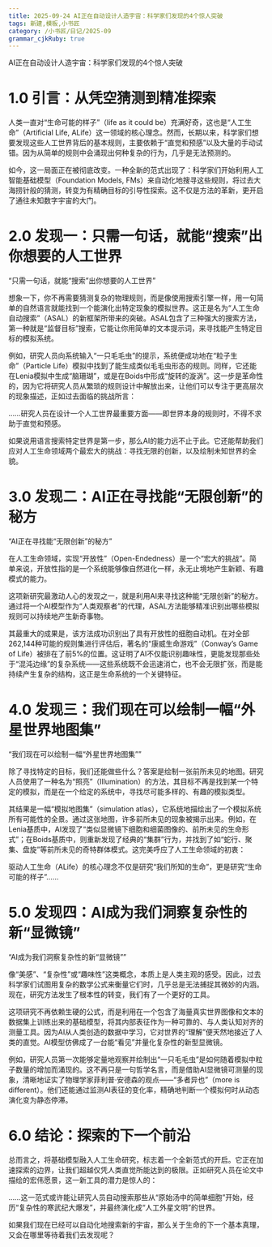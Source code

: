 ```yaml
---
title: 2025-09-24 AI正在自动设计人造宇宙：科学家们发现的4个惊人突破
tags: 新建,模板,小书匠
category: /小书匠/日记/2025-09
grammar_cjkRuby: true
---
```



AI正在自动设计人造宇宙：科学家们发现的4个惊人突破

# 1.0 引言：从凭空猜测到精准探索

人类一直对“生命可能的样子”（life as it could be）充满好奇，这也是“人工生命”（Artificial Life, ALife）这一领域的核心理念。然而，长期以来，科学家们想要发现这些人工世界背后的基本规则，主要依赖于“直觉和预感”以及大量的手动试错。因为从简单的规则中会涌现出何种复杂的行为，几乎是无法预测的。

如今，这一局面正在被彻底改变。一种全新的范式出现了：科学家们开始利用人工智能基础模型（Foundation Models, FMs）来自动化地搜寻这些规则，将过去大海捞针般的猜测，转变为有精确目标的引导性探索。这不仅是方法的革新，更开启了通往未知数字宇宙的大门。

# 2.0 发现一：只需一句话，就能“搜索”出你想要的人工世界

“只需一句话，就能“搜索”出你想要的人工世界”

想象一下，你不再需要猜测复杂的物理规则，而是像使用搜索引擎一样，用一句简单的自然语言就能找到一个能演化出特定现象的模拟世界。这正是名为“人工生命自动搜索”（ASAL）的新框架所带来的突破。ASAL包含了三种强大的搜索方法，第一种就是“监督目标”搜索，它能让你用简单的文本提示词，来寻找能产生特定目标的模拟系统。

例如，研究人员向系统输入“一只毛毛虫”的提示，系统便成功地在“粒子生命”（Particle Life）模拟中找到了能生成类似毛毛虫形态的规则。同样，它还能在Lenia模拟中生成“脑珊瑚”，或是在Boids中形成“旋转的漩涡”。这一步是革命性的，因为它将研究人员从繁琐的规则设计中解放出来，让他们可以专注于更高层次的现象描述，正如过去面临的挑战所言：

……研究人员在设计一个人工世界最重要方面——即世界本身的规则时，不得不求助于直觉和预感。

如果说用语言搜索特定世界是第一步，那么AI的能力远不止于此。它还能帮助我们应对人工生命领域两个最宏大的挑战：寻找无限的创新，以及绘制未知世界的全貌。

# 3.0 发现二：AI正在寻找能“无限创新”的秘方

“AI正在寻找能“无限创新”的秘方”

在人工生命领域，实现“开放性”（Open-Endedness）是一个“宏大的挑战”。简单来说，开放性指的是一个系统能够像自然进化一样，永无止境地产生新颖、有趣模式的能力。

这项新研究最激动人心的发现之一，就是利用AI来寻找这种能“无限创新”的秘方。通过将一个AI模型作为“人类观察者”的代理，ASAL方法能够精准识别出哪些模拟规则可以持续地产生新奇事物。

其最重大的成果是，该方法成功识别出了具有开放性的细胞自动机。在对全部262,144种可能的规则集进行评估后，著名的“康威生命游戏”（Conway’s Game of Life）被排在了前5%的位置。这证明了AI不仅能识别趣味性，更能发现那些处于“混沌边缘”的复杂系统——这些系统既不会迅速消亡，也不会无限扩张，而是能持续产生复杂的结构，这正是生命系统的一个关键特征。

# 4.0 发现三：我们现在可以绘制一幅“外星世界地图集”

“我们现在可以绘制一幅“外星世界地图集””

除了寻找特定的目标，我们还能做些什么？答案是绘制一张前所未见的地图。研究人员使用了一种名为“照亮”（Illumination）的方法，其目标不再是找到某一个特定的模拟，而是在一个给定的系统中，寻找尽可能多样的、有趣的模拟类型。

其结果是一幅“模拟地图集”（simulation atlas），它系统地描绘出了一个模拟系统所有可能性的全景。通过这张地图，许多前所未见的现象被揭示出来。例如，在Lenia基质中，AI发现了“类似显微镜下细胞和细菌图像的、前所未见的生命形式”；在Boids基质中，则重新发现了经典的“集群”行为，并找到了如“蛇行、聚集、盘旋”等前所未见的奇特群体模式。这完美呼应了人工生命领域的初衷：

驱动人工生命（ALife）的核心理念不仅是研究“我们所知的生命”，更是研究“生命可能的样子”……

# 5.0 发现四：AI成为我们洞察复杂性的新“显微镜”

“AI成为我们洞察复杂性的新“显微镜””

像“美感”、“复杂性”或“趣味性”这类概念，本质上是人类主观的感受。因此，过去科学家们试图用复杂的数学公式来衡量它们时，几乎总是无法捕捉其微妙的内涵。现在，研究方法发生了根本性的转变，我们有了一个更好的工具。

这项研究不再依赖生硬的公式，而是利用在一个包含了海量真实世界图像和文本的数据集上训练出来的基础模型，将其内部表征作为一种可靠的、与人类认知对齐的测量工具。因为AI从人类创造的数据中学习，它对世界的“理解”便天然地接近了人类的直觉。AI模型仿佛成了一台能“看见”并量化复杂性的新型显微镜。

例如，研究人员第一次能够定量地观察并绘制出“一只毛毛虫”是如何随着模拟中粒子数量的增加而涌现的。这不再只是一句哲学名言，而是借助AI显微镜可测量的现象，清晰地证实了物理学家菲利普·安德森的观点——“多者异也”（more is different）。他们还能通过监测AI表征的变化率，精确地判断一个模拟何时从动态演化变为静态停滞。

# 6.0 结论：探索的下一个前沿

总而言之，将基础模型融入人工生命研究，标志着一个全新范式的开启。它正在加速探索的边界，让我们超越仅凭人类直觉所能达到的极限。正如研究人员在论文中描绘的宏伟愿景，这一新工具的潜力是惊人的：

……这一范式或许能让研究人员自动搜索那些从“原始汤中的简单细胞”开始，经历“复杂性的寒武纪大爆发”，并最终演化成“人工外星文明”的世界。

如果我们现在已经可以自动化地搜索新的宇宙，那么关于生命的下一个基本真理，又会在哪里等待着我们去发现呢？
